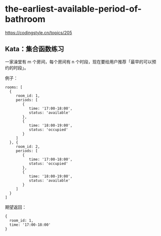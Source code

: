 # the-earliest-available-period-of-bathroom

https://codingstyle.cn/topics/205

## Kata：集合函数练习
一家澡堂有 m 个房间，每个房间有 n 个时段，现在要给用户推荐「最早的可以预约的时段」。

例子：
```
rooms: [
  {
     room_id: 1,
     periods: [
        {
           time: '17:00-18:00',
           status: 'available'
        },
        {
           time: '18:00-19:00',
           status: 'occupied'
        }
     ]
  }, {
     room_id: 2,
     periods: [
        {
           time: '17:00-18:00',
           status: 'occupied'
        },
        {
           time: '18:00-19:00',
           status: 'available'
        }
     ]
  }
]
```

期望返回：
```
{
  room_id: 1,
  time: '17:00-18:00'
}
```
